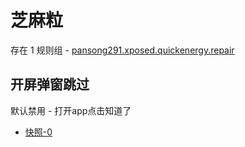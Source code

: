 # 芝麻粒

存在 1 规则组 - [pansong291.xposed.quickenergy.repair](/src/apps/pansong291.xposed.quickenergy.repair.ts)

## 开屏弹窗跳过

默认禁用 - 打开app点击知道了

- [快照-0](https://i.gkd.li/import/13445477)
